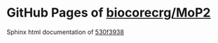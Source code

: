 GitHub Pages of [biocorecrg/MoP2](https://github.com/biocorecrg/MoP2.git)
===
Sphinx html documentation of [530f3938](https://github.com/biocorecrg/MoP2/tree/530f39383f6a094a99aadf5562a5f41c67a7c7a3)
